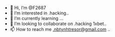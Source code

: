 - 👋 Hi, I’m @F2687
- 👀 I’m interested in .hacking..
- 🌱 I’m currently learning ...
- 💞️ I’m looking to collaborate on .hacking 1xbet..
- 📫 How to reach me .nbtynhtresor@gmail.com ..

<!---
F2687/F2687 is a ✨ special ✨ repository because its `README.md` (this file) appears on your GitHub profile.
You can click the Preview link to take a look at your changes.
--->
